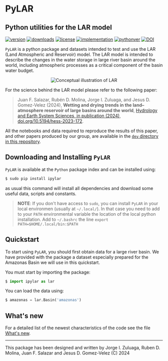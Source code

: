 # PyLAR
## Python utilities for the LAR model

<!-- This are visual tags that you may add to your package at the beginning with useful information on your package --> 
[![version](https://img.shields.io/pypi/v/ipylar?color=blue)](https://pypi.org/project/ipylar/)
[![downloads](https://img.shields.io/pypi/dw/ipylar)](https://pypi.org/project/ipylar/)
[![license](https://img.shields.io/pypi/l/ipylar)](https://pypi.org/project/ipylar/)
[![implementation](https://img.shields.io/pypi/implementation/ipylar)](https://pypi.org/project/ipylar/)
[![pythonver](https://img.shields.io/pypi/pyversions/ipylar)](https://pypi.org/project/ipylar/)
[![DOI](https://zenodo.org/badge/DOI/10.5281/zenodo.12167662.svg)](https://doi.org/10.5281/zenodo.12167662)

<!--
<a target="_blank" href="https://colab.research.google.com/github/seap-udea/fargopy/blob/main/README.ipynb">
  <img src="https://colab.research.google.com/assets/colab-badge.svg" alt="Open In Colab"/>
</a>
-->

`PyLAR` is a python package and datasets intended to test and use the LAR (Land Atmospheric and Reservoir) model. The LAR model is intended to describe the changes in the water storage in large river basin around the world, including
atmospheric processes as a critical component of the basin
water budget. 

<p align="center"><img src="https://github.com/seap-udea/pylar/blob/main/tutorial/resources/LAR-Conceptual.png?raw=true" alt="Conceptual illustration of LAR"/></p>

For the science behind the LAR model please refer to the following paper:

> Juan F. Salazar, Rubén D. Molina, Jorge I. Zuluaga, and Jesus D. Gomez-Velez (2024), **Wetting and drying trends in the land–atmosphere reservoir of large basins around the world**, [Hydrology and Earth System Sciences, in publication (2024)](https://hess.copernicus.org/preprints/hess-2023-172/), [doi.org/10.5194/hess-2023-172](https://doi.org/10.5194/hess-2023-172).

All the notebooks and data required to reproduce the results of this paper, and other papers produced by our group, are available in the [`dev` directory in this repository](https://github.com/seap-udea/pylar/tree/main/dev).

## Downloading and Installing `PyLAR` 

`PyLAR` is available at the `Python` package index and can be installed using:

```bash
$ sudo pip install ipylar
```
as usual this command will install all dependencies and download some useful data, scripts and constants.

> **NOTE**: If you don't have access to `sudo`, you can install `PyLAR` in your local environmen (usually at `~/.local/`). In that case you need to add to your `PATH` environmental variable the location of the local python installation. Add to `~/.bashrc` the line `export PATH=$HOME/.local/bin:$PATH`

## Quickstart

To start using `PyLAR`, you should first obtain data for a large river basin. We have provided with the package a dataset especially prepared for the Amazonas Basin we will use in this quickstart. 

You must start by importing the package:

```python
$ import ipylar as lar
```

You can load the data using:

```python
$ amazonas = lar.Basin('amazonas')
```

## What's new

For a detailed list of the newest characteristics of the code see the file [What's new](https://github.com/seap-udea/pylar/blob/master/WHATSNEW.md).

------------

This package has been designed and written by Jorge I. Zuluaga, Ruben D. Molina, Juan F. Salazar and Jesus D. Gomez-Velez (C) 2024